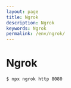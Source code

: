 ```yaml
---
layout: page
title: Ngrok
description: Ngrok
keywords: Ngrok
permalink: /env/ngrok/
---
```


# Ngrok

    $ npx ngrok http 8080
